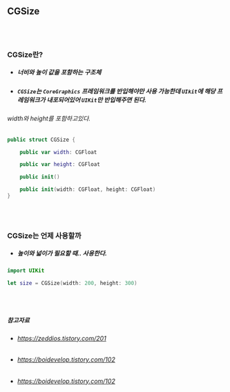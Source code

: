 ## CGSize

<br>
<br>

### CGSize란?
- ##### 너비와 높이 값을 포함하는 구조체
- ##### `CGSize`는 `CoreGraphics` 프레임워크를 반입해야만 사용 가능한데 `UIkit`에 해당 프레임워크가 내포되어있어 `UIKit`만 반입해주면 된다.
###### width와 height를 포함하고있다.

```Swift
public struct CGSize {

    public var width: CGFloat

    public var height: CGFloat

    public init()

    public init(width: CGFloat, height: CGFloat)
}
```

<br>
<br>

### CGSize는 언제 사용할까
- ##### 높이와 넓이가 필요할 때.. 사용한다.
```Swift
import UIKit

let size = CGSize(width: 200, height: 300)
```

<br>
<br>

##### 참고자료
- ###### https://zeddios.tistory.com/201
- ###### https://boidevelop.tistory.com/102
- ###### https://boidevelop.tistory.com/102


